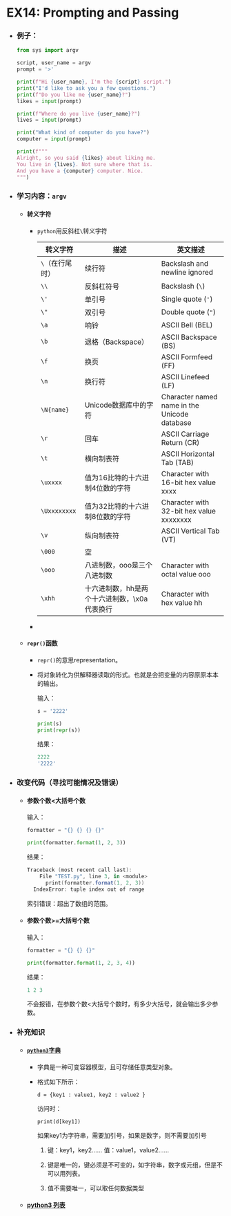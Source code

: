 # EX14: Prompting and Passing 

* ### 例子：

  ```python
  from sys import argv
  
  script, user_name = argv
  prompt = '>'
  
  print(f"Hi {user_name}, I'm the {script} script.")
  print("I'd like to ask you a few questions.")
  print(f"Do you like me {user_name}?")
  likes = input(prompt)
  
  print(f"Where do you live {user_name}?")
  lives = input(prompt)
  
  print("What kind of computer do you have?")
  computer = input(prompt)
  
  print(f"""
  Alright, so you said {likes} about liking me.
  You live in {lives}. Not sure where that is.
  And you have a {computer} computer. Nice.
  """)
  ```
  
* ### 学习内容：`argv`

  * #### 转义字符 

    * `python`用反斜杠`\`转义字符
    
      | 转义字符        | 描述                                         | 英文描述                                     |
      | --------------- | -------------------------------------------- | -------------------------------------------- |
      | `\`（在行尾时） | 续行符                                       | Backslash and newline ignored                |
      | `\\`            | 反斜杠符号                                   | Backslash (`\`)                              |
      | `\'`            | 单引号                                       | Single quote (`'`)                           |
      | `\"`            | 双引号                                       | Double quote (`"`)                           |
      | `\a`            | 响铃                                         | ASCII Bell (BEL)                             |
      | `\b`            | 退格（Backspace）                            | ASCII Backspace (BS)                         |
      | `\f`            | 换页                                         | ASCII Formfeed (FF)                          |
      | `\n`            | 换行符                                       | ASCII Linefeed (LF)                          |
      | `\N{name}`      | Unicode数据库中的字符                        | Character named name in the Unicode database |
      | `\r`            | 回车                                         | ASCII Carriage Return (CR)                   |
      | `\t`            | 横向制表符                                   | ASCII Horizontal Tab (TAB)                   |
      | `\uxxxx`        | 值为16比特的十六进制4位数的字符              | Character with 16-bit hex value xxxx         |
      | `\Uxxxxxxxx`    | 值为32比特的十六进制8位数的字符              | Character with 32-bit hex value xxxxxxxx     |
      | `\v`            | 纵向制表符                                   | ASCII Vertical Tab (VT)                      |
      | `\000`          | 空                                           |                                              |
      | `\ooo`          | 八进制数，ooo是三个八进制数                  | Character with octal value ooo               |
      | `\xhh`          | 十六进制数，hh是两个十六进制数，\x0a代表换行 | Character with hex value hh                  |
    
    * 
    
  * #### `repr()`函数
  
    * `repr()`的意思representation。
  
    * 将对象转化为供解释器读取的形式。也就是会把变量的内容原原本本的输出。
  
      输入：
  
      ```python
      s = '2222'
      
      print(s)
      print(repr(s)) 
      ```
  
      结果：
  
      ```powershell
      2222
      '2222'
      ```
  
* ### 改变代码（寻找可能情况及错误）

  * #### 参数个数<大括号个数

    输入：

    ```python
    formatter = "{} {} {} {}"
    
    print(formatter.format(1, 2, 3))
    ```
  
    结果：
    
    ```powershell
    Traceback (most recent call last):
        File "TEST.py", line 3, in <module>
          print(formatter.format(1, 2, 3))
      IndexError: tuple index out of range
    ```
    
    索引错误：超出了数组的范围。
    
  * #### 参数个数>=大括号个数
    
    输入：
    
    ```python
    formatter = "{} {} {}"
    
    print(formatter.format(1, 2, 3, 4))
    ```
    
    结果：
    
    ```powershell
    1 2 3
    ```
    
    不会报错，在参数个数<大括号个数时，有多少大括号，就会输出多少参数。
  
* ### 补充知识

    * #### [`python3`字典](https://www.runoob.com/python3/python3-dictionary.html)

        * 字典是一种可变容器模型，且可存储任意类型对象。

        * 格式如下所示：

            `d = {key1 : value1, key2 : value2 }`

            访问时：

            `print(d[key1])`

            如果key1为字符串，需要加引号，如果是数字，则不需要加引号  

            1. 键：key1，key2……    值：value1，value2……

            2. 键是唯一的，键必须是不可变的，如字符串，数字或元组，但是不可以用列表。

            3. 值不需要唯一，可以取任何数据类型

    * #### [python3 列表](https://www.runoob.com/python3/python3-list.html)




